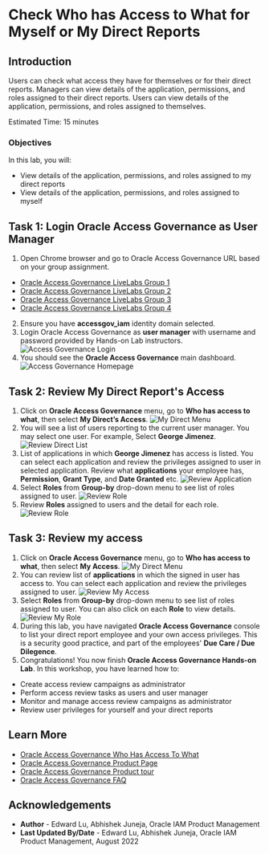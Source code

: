 # Check Who has Access to What for Myself or My Direct Reports

## Introduction

Users can check what access they have for themselves or for their direct reports. Managers can view details of the application, permissions, and roles assigned to their direct reports. Users can view details of the application, permissions, and roles assigned to themselves.

Estimated Time: 15 minutes

### Objectives

In this lab, you will:
* View details of the application, permissions, and roles assigned to my direct reports
* View details of the application, permissions, and roles assigned to myself

## Task 1: Login Oracle Access Governance as User Manager

1. Open Chrome browser and go to Oracle Access Governance URL based on your group assignment. 
- [Oracle Access Governance LiveLabs Group 1](https://accessgov-eap1-yzukikevdw6w.access-governance.us-ashburn-1.oci.oraclecloud.com/ui/)
- [Oracle Access Governance LiveLabs Group 2](https://accessgov-outreach02-yzukikevdw6w.access-governance.us-ashburn-1.oci.oraclecloud.com/ui/)
- [Oracle Access Governance LiveLabs Group 3](https://accessgov-outreach03-yzukikevdw6w.access-governance.us-ashburn-1.oci.oraclecloud.com/ui/)
- [Oracle Access Governance LiveLabs Group 4](https://accessgov-outreach04-yzukikevdw6w.access-governance.us-ashburn-1.oci.oraclecloud.com/ui/)
2. Ensure you have **accessgov_iam** identity domain selected.
3. Login Oracle Access Governance as **user manager** with username and password provided by Hands-on Lab instructors.
	![Access Governance Login](images/ag-logon.png)
4. You should see the **Oracle Access Governance** main dashboard.
  ![Access Governance Homepage](images/ag-homepage.png)

## Task 2: Review My Direct Report's Access

1. Click on **Oracle Access Governance** menu, go to **Who has access to what**, then select **My Direct’s Access**.
  ![My Direct Menu](images/open-menu-direct.png)
2. You will see a list of users reporting to the current user manager. You may select one user. For example, Select **George Jimenez**.
  ![Review Direct List](images/review-direct-list.png)
3. List of applications in which **George Jimenez** has access is listed. You can select each application and review the privileges assigned to user in selected application. Review what **applications** your employee has, **Permission**, **Grant Type**, and **Date Granted** etc. 
  ![Review Application](images/review-individual-app.png)
4. Select **Roles** from **Group-by** drop-down menu to see list of roles assigned to user.
  ![Review Role](images/review-individual-role.png)
5. Review **Roles** assigned to users and the detail for each role. 
  ![Review Role](images/user-roles.png)

## Task 3: Review my access

1. Click on **Oracle Access Governance** menu, go to **Who has access to what**, then select **My Access**.
  ![My Direct Menu](images/open-menu-direct.png)
2. You can review list of **applications** in which the signed in user has access to. You can select each application and review the privileges assigned to user.
  ![Review My Access](images/review-my-access.png)
3. Select **Roles** from **Group-by** drop-down menu to see list of roles assigned to user. You can also click on each **Role** to view details.
  ![Review My Role](images/review-my-access-role.png)
4. During this lab, you have navigated **Oracle Access Governance** console to list your direct report employee and your own access privileges. This is a security good practice, and part of the employees' **Due Care / Due Dilegence**.
5. Congratulations! You now finish **Oracle Access Governance Hands-on Lab**. In this workshop, you have learned how to:
- Create access review campaigns as administrator
- Perform access review tasks as users and user manager
- Monitor and manage access review campaigns as administrator
- Review user privileges for yourself and your direct reports

## Learn More

* [Oracle Access Governance Who Has Access To What](https://docs.oracle.com/en/cloud/paas/access-governance/yhaty/index.html)
* [Oracle Access Governance Product Page](https://www.oracle.com/security/cloud-security/access-governance/)
* [Oracle Access Governance Product tour](https://www.oracle.com/webfolder/s/quicktours/paas/pt-sec-access-governance/index.html)
* [Oracle Access Governance FAQ](https://www.oracle.com/security/cloud-security/access-governance/faq/)

## Acknowledgements
* **Author** - Edward Lu, Abhishek Juneja, Oracle IAM Product Management
* **Last Updated By/Date** - Edward Lu, Abhishek Juneja, Oracle IAM Product Management, August 2022
